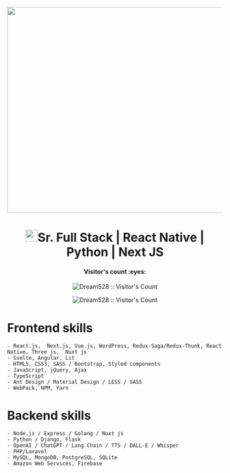 <img src="https://www.a2itsoft.com/uploads/1708430736.jpg" width="1000" height="480">
<h1 align="center"><img src="https://media.giphy.com/media/hvRJCLFzcasrR4ia7z/giphy.gif" width="28">Sr. Full Stack | React Native | Python | Next JS</h1>

<h4 align="center">Visitor's count :eyes:</h4>
<p align="center"><img src="https://profile-counter.glitch.me/1000+{ikniazhev}/count.svg" alt="Dream528 :: Visitor's Count" /></p>

<p align='center'>
<img src="https://jack-profile.vercel.app/_next/image?url=%2Fimages%2Fprofile-1.png&w=256&q=75" alt="Dream528 :: Visitor's Count" />
</p>

 # Frontend skills
	- React.js,  Next.js, Vue.js, WordPress, Redux-Saga/Redux-Thunk, React Native, Three js,  Nuxt js
	- Svelte, Angular, Lit
  	- HTML5, CSS3, SASS / Bootstrap, Styled components
  	- JavaScript, jQuery, Ajax
  	- TypeScript
  	- Ant Design / Material Design / LESS / SASS
  	- WebPack, NPM, Yarn

 # Backend skills
	- Node.js / Express / Golang / Nuxt js
	- Python / Django, Flask
	- OpenAI / ChatGPT / Lang Chain / TTS / DALL-E / Whisper
	- PHP/Laravel
	- MySQL, MongoDB, PostgreSQL, SQLite
	- Amazon Web Services, Firebase

